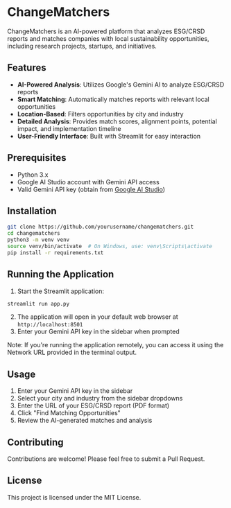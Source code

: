 # ChangeMatchers

ChangeMatchers is an AI-powered platform that analyzes ESG/CRSD reports and matches companies with local sustainability opportunities, including research projects, startups, and initiatives.

## Features
- **AI-Powered Analysis**: Utilizes Google's Gemini AI to analyze ESG/CRSD reports
- **Smart Matching**: Automatically matches reports with relevant local opportunities
- **Location-Based**: Filters opportunities by city and industry
- **Detailed Analysis**: Provides match scores, alignment points, potential impact, and implementation timeline
- **User-Friendly Interface**: Built with Streamlit for easy interaction

## Prerequisites
- Python 3.x
- Google AI Studio account with Gemini API access
- Valid Gemini API key (obtain from [Google AI Studio](https://makersuite.google.com/app/apikey))

## Installation
```bash
git clone https://github.com/yourusername/changematchers.git
cd changematchers
python3 -m venv venv
source venv/bin/activate  # On Windows, use: venv\Scripts\activate
pip install -r requirements.txt
```

## Running the Application
1. Start the Streamlit application:
```bash
streamlit run app.py
```
2. The application will open in your default web browser at `http://localhost:8501`
3. Enter your Gemini API key in the sidebar when prompted

Note: If you're running the application remotely, you can access it using the Network URL provided in the terminal output.

## Usage
1. Enter your Gemini API key in the sidebar
2. Select your city and industry from the sidebar dropdowns
3. Enter the URL of your ESG/CRSD report (PDF format)
4. Click "Find Matching Opportunities"
5. Review the AI-generated matches and analysis

## Contributing
Contributions are welcome! Please feel free to submit a Pull Request.

## License
This project is licensed under the MIT License.